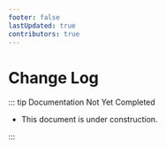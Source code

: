```yaml
---
footer: false
lastUpdated: true
contributors: true
---
```


# Change Log

::: tip Documentation Not Yet Completed

- This document is under construction.

:::